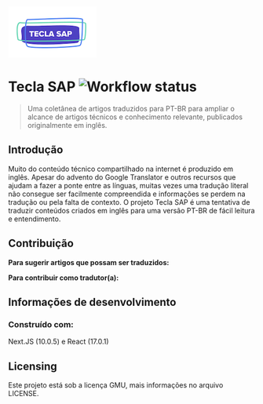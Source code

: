 ![Logo do projeto](./public/logo_low.png)

# Tecla SAP ![Workflow status](https://github.com/concretesolutions/tecla-sap/actions/workflows/integrate.yml/badge.svg)

> Uma coletânea de artigos traduzidos para PT-BR para ampliar o alcance de artigos técnicos e conhecimento relevante, publicados originalmente em inglês.

## Introdução

Muito do conteúdo técnico compartilhado na internet é produzido em inglês. Apesar do advento do Google Translator e outros recursos que ajudam a fazer a ponte entre as línguas, muitas vezes uma tradução literal não consegue ser facilmente compreendida e informações se perdem na tradução ou pela falta de contexto. O projeto Tecla SAP é uma tentativa de traduzir conteúdos criados em inglês para uma versão PT-BR de fácil leitura e entendimento.

## Contribuição

**Para sugerir artigos que possam ser traduzidos:**

**Para contribuir como tradutor(a):**

## Informações de desenvolvimento

### Construído com:

Next.JS (10.0.5) e React (17.0.1)

## Licensing

Este projeto está sob a licença GMU, mais informações no arquivo LICENSE.
